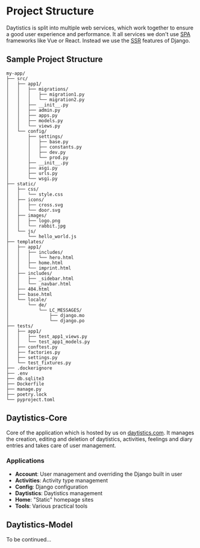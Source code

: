 # Project Structure

Daytistics is split into multiple web services, which work together to ensure a good user experience and performance. It all services we don't use [SPA](https://hygraph.com/blog/difference-spa-ssg-ssr#what-is-a-single-page-application-spa) frameworks like Vue or React. Instead we use the [SSR](https://hygraph.com/blog/difference-spa-ssg-ssr#what-is-server-side-rendering-ssr) features of Django.

## Sample Project Structure

```
my-app/
├── src/
│   ├── app1/
│   │   ├── migrations/
│   │   │   ├── migration1.py
│   │   │   └── migration2.py
│   │   ├── __init__.py
│   │   ├── admin.py
│   │   ├── apps.py
│   │   ├── models.py
│   │   └── views.py
│   └── config/
│       ├── settings/
│       │   ├── base.py
│       │   ├── constants.py
│       │   ├── dev.py
│       │   └── prod.py
│       ├── __init__.py
│       ├── asgi.py
│       ├── urls.py
│       └── wsgi.py
├── static/
│   ├── css/
│   │   └── style.css
│   ├── icons/
│   │   ├── cross.svg
│   │   └── door.svg
│   ├── images/
│   │   ├── logo.png
│   │   └── rabbit.jpg
│   └── js/
│       └── hello_world.js
├── templates/
│   ├── app1/
│   │   ├── includes/
│   │   │   └── hero.html
│   │   ├── home.html
│   │   └── imprint.html
│   ├── includes/
│   │   ├── _sidebar.html
│   │   └── _navbar.html
│   ├── 404.html
│   ├── base.html
│   └── locale/
│       └── de/
│           └── LC_MESSAGES/
│               ├── django.mo
│               └── django.po
├── tests/
│   ├── app1/
│   │   ├── test_app1_views.py
│   │   └── test_app1_models.py
│   ├── conftest.py
│   ├── factories.py
│   ├── settings.py
│   └── test_fixtures.py
├── .dockerignore
├── .env
├── db.sqlite3
├── Dockerfile
├── manage.py
├── poetry.lock
└── pyproject.toml
```

## Daytistics-Core

Core of the application which is hosted by us on [daytistics.com](https://daytistics.com). It manages the creation, editing and deletion of daytistics, activities, feelings and diary entries and takes care of user management.

### Applications

- **Account**: User management and overriding the Django built in user
- **Activities**: Activity type management
- **Config**: Django configuration
- **Daytistics**: Daytistics management
- **Home**: "Static" homepage sites
- **Tools**: Various practical tools

## Daytistics-Model

To be continued...
